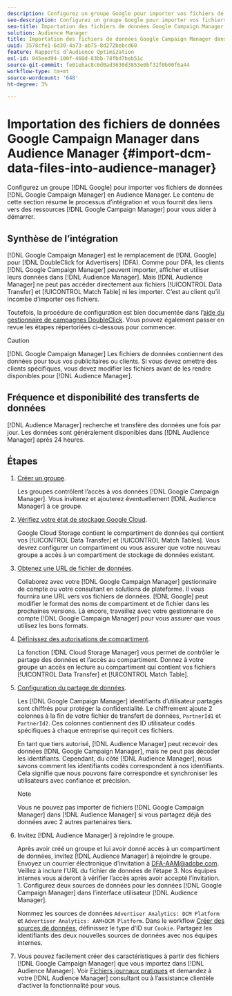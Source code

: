 ```yaml
---
description: Configurez un groupe Google pour importer vos fichiers de données Google Campaign Manager dans Audience Manager. Le contenu de cette section résume le processus d’intégration et vous fournit des liens vers les ressources de Google Campaign Manager pour vous aider à démarrer.
seo-description: Configurez un groupe Google pour importer vos fichiers de données Google Campaign Manager dans Audience Manager. Le contenu de cette section résume le processus d’intégration et vous fournit des liens vers les ressources de Google Campaign Manager pour vous aider à démarrer.
seo-title: Importation des fichiers de données Google Campaign Manager dans Audience Manager
solution: Audience Manager
title: Importation des fichiers de données Google Campaign Manager dans Audience Manager
uuid: 3578cfe1-6d30-4a73-ab75-8d272bebcd60
feature: Rapports d’Audience Optimization
exl-id: 045eed94-100f-460d-83bb-78fbd7beb51c
source-git-commit: fe01ebac8c0d0ad3630d3853e0bf32f0b00f6a44
workflow-type: tm+mt
source-wordcount: '648'
ht-degree: 3%

---
```


# Importation des fichiers de données Google Campaign Manager dans Audience Manager {#import-dcm-data-files-into-audience-manager}

Configurez un groupe [!DNL Google] pour importer vos fichiers de données [!DNL Google Campaign Manager] en Audience Manager. Le contenu de cette section résume le processus d’intégration et vous fournit des liens vers des ressources [!DNL Google Campaign Manager] pour vous aider à démarrer.

## Synthèse de l’intégration

[!DNL Google Campaign Manager] est le remplacement de [!DNL Google] pour [!DNL DoubleClick for Advertisers] (DFA). Comme pour DFA, les clients [!DNL Google Campaign Manager] peuvent importer, afficher et utiliser leurs données dans [!DNL Audience Manager]. Mais [!DNL Audience Manager] ne peut pas accéder directement aux fichiers [!UICONTROL Data Transfer] et [!UICONTROL Match Table] ni les importer. C’est au client qu’il incombe d’importer ces fichiers.

Toutefois, la procédure de configuration est bien documentée dans l’[aide du gestionnaire de campagnes DoubleClick](https://support.google.com/dcm/partner/answer/2941575?hl=en&amp;ref_topic=6107456). Vous pouvez également passer en revue les étapes répertoriées ci-dessous pour commencer.

>[!CAUTION]
>
>[!DNL Google Campaign Manager] Les fichiers de données contiennent des données pour tous vos publicitaires ou clients. Si vous devez omettre des clients spécifiques, vous devez modifier les fichiers avant de les rendre disponibles pour [!DNL Audience Manager].

## Fréquence et disponibilité des transferts de données

[!DNL Audience Manager] recherche et transfère des données une fois par jour. Les données sont généralement disponibles dans [!DNL Audience Manager] après 24 heures.

## Étapes

1. [Créer un groupe](https://support.google.com/dcm/partner/answer/3370419?hl=en&amp;ref_topic=6107456).

   Les groupes contrôlent l’accès à vos données [!DNL Google Campaign Manager]. Vous inviterez et ajouterez éventuellement [!DNL Audience Manager] à ce groupe.

1. [Vérifiez votre état de stockage Google Cloud](https://support.google.com/dcm/partner/answer/3370481?hl=en&amp;ref_topic=6107456).

   Google Cloud Storage contient le compartiment de données qui contient vos [!UICONTROL Data Transfer] et [!UICONTROL Match Tables]. Vous devrez configurer un compartiment ou vous assurer que votre nouveau groupe a accès à un compartiment de stockage de données existant.

1. [Obtenez une URL de fichier de données](https://support.google.com/dcm/partner/answer/3370482?hl=en&amp;ref_topic=6107456).

   Collaborez avec votre [!DNL Google Campaign Manager] gestionnaire de compte ou votre consultant en solutions de plateforme. Il vous fournira une URL vers vos fichiers de données. [!DNL Google] peut modifier le format des noms de compartiment et de fichier dans les prochaines versions. Là encore, travaillez avec votre gestionnaire de compte [!DNL Google Campaign Manager] pour vous assurer que vous utilisez les bons formats.

1. [Définissez des autorisations de compartiment](https://cloud.google.com/storage/docs/cloud-console?csw=1#_bucketpermission).

   La fonction [!DNL Cloud Storage Manager] vous permet de contrôler le partage des données et l’accès au compartiment. Donnez à votre groupe un accès en lecture au compartiment qui contient vos fichiers [!UICONTROL Data Transfer] et [!UICONTROL Match Table].

1. [Configuration du partage de données](https://support.google.com/dcm/partner/answer/6206106?hl=en).

   Les [!DNL Google Campaign Manager] identifiants d’utilisateur partagés sont chiffrés pour protéger la confidentialité. Le chiffrement ajoute 2 colonnes à la fin de votre fichier de transfert de données, `PartnerId1` et `PartnerId2`. Ces colonnes contiennent des ID utilisateur codés spécifiques à chaque entreprise qui reçoit ces fichiers.

   En tant que tiers autorisé, [!DNL Audience Manager] peut recevoir des données [!DNL Google Campaign Manager], mais ne peut pas décoder les identifiants. Cependant, du côté [!DNL Audience Manager], nous savons comment les identifiants codés correspondent à nos identifiants. Cela signifie que nous pouvons faire correspondre et synchroniser les utilisateurs avec confiance et précision.

   >[!NOTE]
   >Vous ne pouvez pas importer de fichiers [!DNL Google Campaign Manager] dans [!DNL Audience Manager] si vous partagez déjà des données avec 2 autres partenaires tiers.

1. Invitez [!DNL Audience Manager] à rejoindre le groupe.

   Après avoir créé un groupe et lui avoir donné accès à un compartiment de données, invitez [!DNL Audience Manager] à rejoindre le groupe. Envoyez un courrier électronique d’invitation à DFA-AAM@adobe.com. Veillez à inclure l’URL du fichier de données de l’étape 3. Nos équipes internes vous aideront à vérifier l’accès après avoir accepté l’invitation. 1. Configurez deux sources de données pour les données [!DNL Google Campaign Manager] dans l’interface utilisateur [!DNL Audience Manager].

   Nommez les sources de données `Advertiser Analytics: DCM Platform` et `Advertiser Analytics: AAM+DCM Platform`. Dans le workflow [Créer des sources de données](../../../features/manage-datasources.md#create-data-source), définissez le type d’ID sur `Cookie`. Partagez les identifiants des deux nouvelles sources de données avec nos équipes internes.

1. Vous pouvez facilement créer des caractéristiques à partir des fichiers [!DNL Google Campaign Manager] que vous importez dans [!DNL Audience Manager]. Voir [Fichiers journaux pratiques](../../../integration/media-data-integration/actionable-log-files.md) et demandez à votre [!DNL Audience Manager] consultant ou à l’assistance clientèle d’activer la fonctionnalité pour vous.
